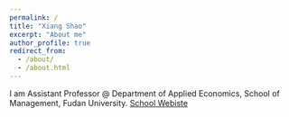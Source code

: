 ```yaml
---
permalink: /
title: "Xiang Shao"
excerpt: "About me"
author_profile: true
redirect_from: 
  - /about/
  - /about.html
---
```


I am Assistant Professor @ Department of Applied Economics, School of Management, Fudan University. [School Webiste](https://www.fdsm.fudan.edu.cn/en/teacher/preview.aspx?UID=158258) 
